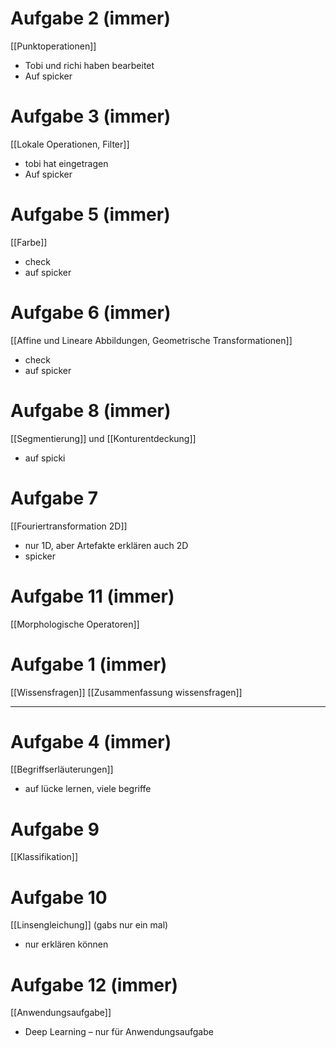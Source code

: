 
# Aufgabe 2 (immer)
[[Punktoperationen]]
- Tobi und richi haben bearbeitet
- Auf spicker
# Aufgabe 3 (immer)
[[Lokale Operationen, Filter]]
- tobi hat eingetragen
- Auf spicker
# Aufgabe 5 (immer)
[[Farbe]] 
- check
- auf spicker
# Aufgabe 6 (immer)
[[Affine und Lineare Abbildungen, Geometrische Transformationen]]
- check
- auf spicker

# Aufgabe 8 (immer)
[[Segmentierung]] und [[Konturentdeckung]]
- auf spicki

# Aufgabe 7
 [[Fouriertransformation 2D]]
- nur 1D, aber Artefakte erklären auch 2D
- spicker

# Aufgabe 11 (immer)
[[Morphologische Operatoren]]


# Aufgabe 1 (immer)
[[Wissensfragen]]
[[Zusammenfassung wissensfragen]]


---

# Aufgabe 4 (immer)
[[Begriffserläuterungen]]
- auf lücke lernen, viele begriffe


# Aufgabe 9
[[Klassifikation]]

# Aufgabe 10
[[Linsengleichung]] (gabs nur ein mal)
- nur erklären können


# Aufgabe 12 (immer)
[[Anwendungsaufgabe]]
- Deep Learning – nur für Anwendungsaufgabe


